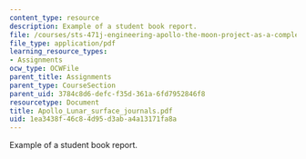 ```yaml
---
content_type: resource
description: Example of a student book report.
file: /courses/sts-471j-engineering-apollo-the-moon-project-as-a-complex-system-spring-2007/1ea3438f46c84d95d3aba4a13171fa8a_Apollo_Lunar_surface_journals.pdf
file_type: application/pdf
learning_resource_types:
- Assignments
ocw_type: OCWFile
parent_title: Assignments
parent_type: CourseSection
parent_uid: 3784c8d6-defc-f35d-361a-6fd7952846f8
resourcetype: Document
title: Apollo_Lunar_surface_journals.pdf
uid: 1ea3438f-46c8-4d95-d3ab-a4a13171fa8a
---
```

Example of a student book report.

